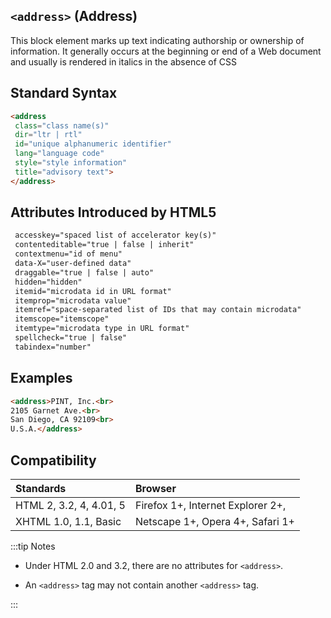 ## `<address>` (Address)
This block element marks up text indicating authorship or ownership of information. It
generally occurs at the beginning or end of a Web document and usually is rendered in
italics in the absence of CSS

## Standard Syntax
```html
<address
 class="class name(s)"
 dir="ltr | rtl"
 id="unique alphanumeric identifier"
 lang="language code"
 style="style information"
 title="advisory text">
</address>

```

## Attributes Introduced by HTML5
```html
 accesskey="spaced list of accelerator key(s)"
 contenteditable="true | false | inherit"
 contextmenu="id of menu"
 data-X="user-defined data"
 draggable="true | false | auto"
 hidden="hidden"
 itemid="microdata id in URL format"
 itemprop="microdata value"
 itemref="space-separated list of IDs that may contain microdata"
 itemscope="itemscope"
 itemtype="microdata type in URL format"
 spellcheck="true | false"
 tabindex="number"

 ```

 ## Examples

 ```html
<address>PINT, Inc.<br>
2105 Garnet Ave.<br>
San Diego, CA 92109<br>
U.S.A.</address>

 ```

 ## Compatibility

| Standards                                          | Browser
|:---------                                          |:--- 
|  HTML 2, 3.2, 4, 4.01, 5      |Firefox 1+, Internet Explorer 2+, 
|  XHTML 1.0, 1.1, Basic       |Netscape 1+, Opera 4+, Safari 1+ 


:::tip Notes
* Under HTML 2.0 and 3.2, there are no attributes for `<address>`.

* An `<address>` tag may not contain another `<address>` tag.

:::